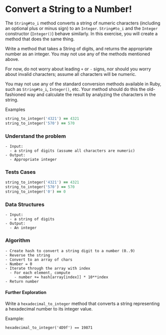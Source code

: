 # Convert a String to a Number!

The `String#to_i` method converts a string of numeric characters (including an optional plus or minus sign) to an `Integer`. `String#to_i` and the `Integer` constructor (`Integer()`) behave similarly. In this exercise, you will create a method that does the same thing.

Write a method that takes a String of digits, and returns the appropriate number as an integer. You may not use any of the methods mentioned above.

For now, do not worry about leading `+` or `-` signs, nor should you worry about invalid characters; assume all characters will be numeric.

You may not use any of the standard conversion methods available in Ruby, such as `String#to_i`, `Integer()`, etc. Your method should do this the old-fashioned way and calculate the result by analyzing the characters in the string.

Examples

```ruby
string_to_integer('4321') == 4321
string_to_integer('570') == 570
```



### Understand the problem

```
- Input:
  - a string of digits (assume all characters are numeric)
- Output:
  - Appropriate integer
```

### Tests Cases

```ruby
string_to_integer('4321') == 4321
string_to_integer('570') == 570
string_to_integer('0') == 0
```

### Data Structures

```
- Input:
  - a string of digits
- Output:
  - An integer
```

### Algorithm

```
- Create hash to convert a string digit to a number (0..9)
- Reverse the string
- Convert to an array of chars
- Number = 0
- Iterate through the array with index
  - For each element, compute
    - number += hash[array[index]] * 10**index
- Return number
```



#### Further Exploration

Write a `hexadecimal_to_integer` method that converts a string representing a hexadecimal number to its integer value.

Example:

```
hexadecimal_to_integer('4D9f') == 19871
```
